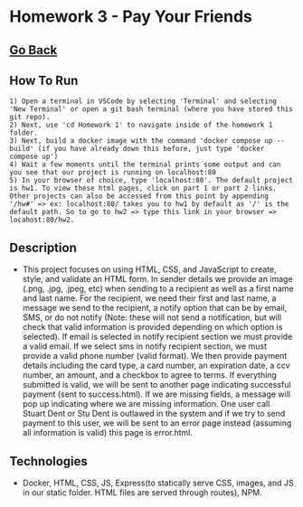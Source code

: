 # Homework 3 - Pay Your Friends

## [Go Back](../README.md)

## How To Run

    1) Open a terminal in VSCode by selecting 'Terminal' and selecting 'New Terminal' or open a git bash terminal (where you have stored this git repo).
    2) Next, use 'cd Homework 1' to navigate inside of the homework 1 folder.
    3) Next, build a docker image with the command 'docker compose up --build' (if you have already down this before, just type 'docker compose up')
    4) Wait a few moments until the terminal prints some output and can you see that our project is running on localhost:80
    5) In your browser of choice, type 'localhost:80'. The default project is hw1. To view these html pages, click on part 1 or part 2 links. Other projects can also be accessed from this point by appending '/hw#' => ex: localhost:80/ takes you to hw1 by default as '/' is the default path. So to go to hw2 => type this link in your browser => locahost:80/hw2.

## Description

- This project focuses on using HTML, CSS, and JavaScript to create, style, and validate an HTML form. In sender details we provide an image (.png, .jpg, .jpeg, etc) when sending to a recipient as well as a first name and last name. For the recipient, we need their first and last name, a message we send to the recipient, a notify option that can be by email, SMS, or do not notify (Note: these will not send a notification, but will check that valid information is provided depending on which option is selected). If email is selected in notify recipient section we must provide a valid email. If we select sms in notify recipient section, we must provide a valid phone number (valid format). We then provide payment details including the card type, a card number, an expiration date, a ccv number, an amount, and a checkbox to agree to terms. If everything submitted is valid, we will be sent to another page indicating successful payment (sent to success.html). If we are missing fields, a message will pop up indicating where we are missing information. One user call Stuart Dent or Stu Dent is outlawed in the system and if we try to send payment to this user, we will be sent to an error page instead (assuming all information is valid) this page is error.html.

## Technologies

- Docker, HTML, CSS, JS, Express(to statically serve CSS, images, and JS in our static folder. HTML files are served through routes), NPM.
